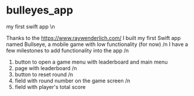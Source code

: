 # bulleyes_app
my first swift app
\n

Thanks to the https://www.raywenderlich.com/ I built my first Swift app named Bullseye, a mobile game with low functionality (for now) /n
I have a few milestones to add functionality into the app /n
1. button to open a game menu with leaderboard and main menu
2. page with leaderboard /n
3. button to reset round /n
4. field with round number on the game screen /n
5. field with player's total score
